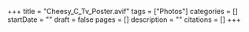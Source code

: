 +++
title = "Cheesy_C_Tv_Poster.avif"
tags = ["Photos"]
categories = []
startDate = ""
draft = false
pages = []
description = ""
citations = []
+++
